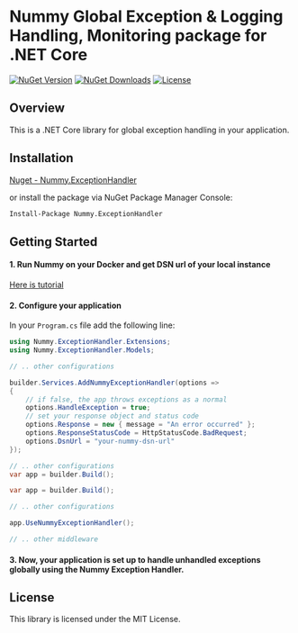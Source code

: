 # Nummy Global Exception & Logging Handling, Monitoring package for .NET Core

[![NuGet Version](https://img.shields.io/nuget/v/Nummy.ExceptionHandler.svg)](https://www.nuget.org/packages/Nummy.ExceptionHandler/)
[![NuGet Downloads](https://img.shields.io/nuget/dt/Nummy.ExceptionHandler.svg)](https://www.nuget.org/packages/Nummy.ExceptionHandler/)
[![License](https://img.shields.io/badge/license-MIT-blue.svg)](LICENSE)

## Overview

This is a .NET Core library for global exception handling in your application.

## Installation

[Nuget - Nummy.ExceptionHandler](https://www.nuget.org/packages/Nummy.ExceptionHandler)

or install the package via NuGet Package Manager Console:

```bash
Install-Package Nummy.ExceptionHandler
```

## Getting Started

#### 1. Run Nummy on your Docker and get DSN url of your local instance

[Here is tutorial](https://github.com/solarvoyager/Nummy/blob/fb5247f0b977d1d20424abc4c87f8a1c0d621bcd/README.md)

#### 2. Configure your application

In your `Program.cs` file add the following line:

```csharp
using Nummy.ExceptionHandler.Extensions;
using Nummy.ExceptionHandler.Models;
```

```csharp
// .. other configurations

builder.Services.AddNummyExceptionHandler(options =>
{
    // if false, the app throws exceptions as a normal
    options.HandleException = true;  
    // set your response object and status code
    options.Response = new { message = "An error occurred" };
    options.ResponseStatusCode = HttpStatusCode.BadRequest;
    options.DsnUrl = "your-nummy-dsn-url"
});

// .. other configurations
var app = builder.Build();
```

```csharp
var app = builder.Build();

// .. other configurations

app.UseNummyExceptionHandler();

// .. other middleware
```

#### 3. Now, your application is set up to handle unhandled exceptions globally using the Nummy Exception Handler.

## License

This library is licensed under the MIT License.